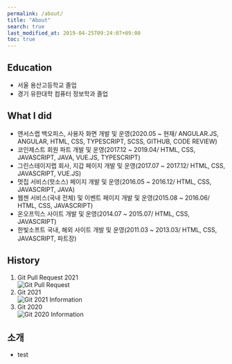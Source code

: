 ```yaml
---
permalink: /about/
title: "About"
search: true
last_modified_at: 2019-04-25T09:24:07+09:00
toc: true
---
```


## Education
 - 서울 용산고등학교 졸업
 - 경기 유한대학 컴퓨터 정보학과 졸업

## What I did
 - 앤서스랩 백오피스, 사용자 화면 개발 및 운영(2020.05 ~ 현재/ ANGULAR.JS, ANGULAR, HTML, CSS, TYPESCRIPT, SCSS, GITHUB, CODE REVIEW)
 - 코인제스트 회원 파트 개발 및 운영(2017.12 ~ 2019.04/ HTML, CSS, JAVASCRIPT, JAVA, VUE.JS, TYPESCRIPT)
 - 그린스테이지랩 회사, 지갑 페이지 개발 및 운영(2017.07 ~ 2017.12/ HTML, CSS, JAVASCRIPT, VUE.JS)
 - 멋집 서비스(핫소스) 페이지 개발 및 운영(2016.05 ~ 2016.12/ HTML, CSS, JAVASCRIPT, JAVA)
 - 웹젠 서비스(국내 전체) 및 이벤트 페이지 개발 및 운영(2015.08 ~ 2016.06/ HTML, CSS, JAVASCRIPT)
 - 온오프믹스 사이트 개발 및 운영(2014.07 ~ 2015.07/ HTML, CSS, JAVASCRIPT)
 - 한빛소프트 국내, 해외 사이트 개발 및 운영(2011.03 ~ 2013.03/ HTML, CSS, JAVASCRIPT, 파트장)

## History
 1. Git Pull Request 2021  
 ![Git Pull Request](/techblog/assets/images/pr1.png)  
 2. Git 2021  
 ![Git 2021 Information](/techblog/assets/images/git-2021.png)  
 3. Git 2020  
 ![Git 2020 Information](/techblog/assets/images/git-2020.png)  

## 소개
 - test
